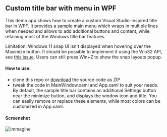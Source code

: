 ## Custom title bar with menu in WPF

This demo app shows how to create a custom Visual Studio-inspired title bar in WPF.
It provides a sample main menu which wraps in multiple lines when needed and allows to add additional buttons and content, while retaining most of the Windows title bar features.

Limitation: Windows 11 snap UI isn't displayed when hovering over the Maximize button. It should be possible to implement it using the Win32 API, see [this issue](https://github.com/dotnet/wpf/issues/4825). Users can still press Win+Z to show the snap layouts popup.

#### How to use:
- clone this repo or [download](https://github.com/manfromarce/Wpf-TitleBar-Menu/archive/refs/heads/main.zip) the source code as ZIP
- tweak the code in MainWindow.xaml and App.xaml to suit your needs. By default, the sample title bar contains an additional Settings button near the minimize button, and displays the window icon and title. You can easily remove or replace these elements, while most colors can be customized in App.xaml.

#### Screenshot
![immagine](https://user-images.githubusercontent.com/45036600/198058879-33227451-6459-4591-9ca4-87113ce9d2ef.png)


